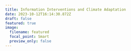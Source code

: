 ```yaml
---
title: Information Interventions and Climate Adaptation
date: 2023-10-12T16:14:30.872Z
draft: false
featured: true
image:
  filename: featured
  focal_point: Smart
  preview_only: false
---
```

